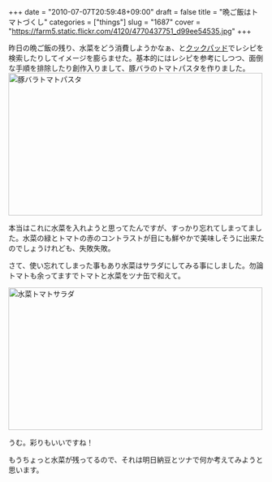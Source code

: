 +++
date = "2010-07-07T20:59:48+09:00"
draft = false
title = "晩ご飯はトマトづくし"
categories = ["things"]
slug = "1687"
cover = "https://farm5.static.flickr.com/4120/4770437751_d99ee54535.jpg"
+++

昨日の晩ご飯の残り、水菜をどう消費しようかなぁ、と<a href="http://cookpad.com/">クックパッド</a>でレシピを検索したりしてイメージを膨らませた。基本的にはレシピを参考にしつつ、面倒な手順を排除したり創作入りまして、豚バラのトマトパスタを作りました。
<a href="https://www.flickr.com/photos/keruru/4770448701/" title="豚バラトマトパスタ by けるる, on Flickr"><img src="https://farm5.static.flickr.com/4119/4770448701_f2b089cb2d.jpg" width="500" height="281" alt="豚バラトマトパスタ"/></a>

本当はこれに水菜を入れようと思ってたんですが、すっかり忘れてしまってました。水菜の緑とトマトの赤のコントラストが目にも鮮やかで美味しそうに出来たのでしょうけれども、失敗失敗。

さて、使い忘れてしまった事もあり水菜はサラダにしてみる事にしました。勿論トマトも余ってますでトマトと水菜をツナ缶で和えて。

<a href="https://www.flickr.com/photos/keruru/4770437751/" title="水菜トマトサラダ by けるる, on Flickr"><img src="https://farm5.static.flickr.com/4120/4770437751_d99ee54535.jpg" width="500" height="281" alt="水菜トマトサラダ"/></a>

うむ。彩りもいいですね！

もうちょっと水菜が残ってるので、それは明日納豆とツナで何か考えてみようと思います。
